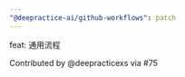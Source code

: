 ```yaml
---
"@deepractice-ai/github-workflows": patch
---
```


feat: 通用流程

Contributed by @deepracticexs via #75
